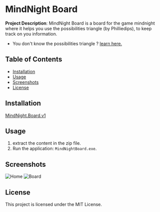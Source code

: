 # MindNight Board

**Project Description**: MindNight Board is a board for the game mindnight where it helps you use the possibilities triangle (by Philliedips), to keep track on you information.
- You don't know the possibilities triangle ?
[learn here.](https://www.youtube.com/watch?v=VNBNuD1yv9I)

## Table of Contents
- [Installation](#installation)
- [Usage](#usage)
- [Screenshots](#screenshots)
- [License](#license)

## Installation

[MindNight.Board.v1](https://github.com/BreakRyo/MindNight-Board/releases/tag/v.1)

## Usage

1. extract the content in the zip file.
2. Run the application: `MindNightBoard.exe`.


## Screenshots

![Home](https://ibb.co/FKtQ6f9](https://i.ibb.co/47xbWDc/Screenshot-2024-03-07-161612.png))
![Board](https://ibb.co/TkKTbcm](https://i.ibb.co/Qf8cC9r/Screenshot-2024-03-07-161702.png))

## License

This project is licensed under the MIT License.
